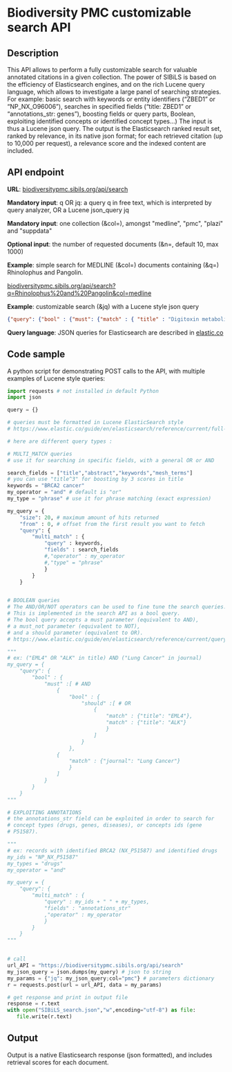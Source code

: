 # Biodiversity PMC customizable search API

## Description

This API allows to perform a fully customizable search for valuable annotated citations in a given collection. The power of SIBiLS is based on the efficiency of Elasticsearch engines, and on the rich Lucene query language, which allows to investigate a large panel of searching strategies. For example: basic search with keywords or entity identifiers (“ZBED1” or “NP_NX_O96006”), searches in specified fields (“title: ZBED1” or “annotations_str: genes”), boosting fields or query parts, Boolean, exploiting identified concepts or identified concept types...) The input is thus a Lucene json query. The output is the Elasticsearch ranked result set, ranked by relevance, in its native json format; for each retrieved citation (up to 10,000 per request), a relevance score and the indexed content are included.

## API endpoint

**URL**: [biodiversitypmc.sibils.org/api/search](https://biodiversitypmc.sibils.org/api/search)

**Mandatory input**: q OR jq: a query q in free text, which is interpreted by query analyzer, OR a Lucene json_query jq

**Mandatory input**: one collection (&col=), amongst "medline", "pmc", "plazi" and "suppdata"

**Optional input**: the number of requested documents (&n=, default 10, max 1000)

**Example**: simple search for MEDLINE (&col=) documents containing (&q=) Rhinolophus and Pangolin.

[biodiversitypmc.sibils.org/api/search?q=Rhinolophus%20and%20Pangolin&col=medline](https://biodiversitypmc.sibils.org/api/search?q=Rhinolophus%20and%20Pangolin&col=medline)

**Example**: customizable search (&jq) with a Lucene style json query

```json
{"query": {"bool" : {"must": {"match" : { "title" : "Digitoxin metabolism" }},"should" : {"match" : { "annotations_str" : "GO" }},"boost": 1}}}
```

**Query language**: JSON queries for Elasticsearch are described in [elastic.co](https://www.elastic.co/guide/en/elasticsearch/reference/current/full-text-queries.html)

## Code sample

A python script for demonstrating POST calls to the API, with multiple examples of Lucene style queries:

```python
import requests # not installed in default Python
import json

query = {}

# queries must be formatted in Lucene ElasticSearch style
# https://www.elastic.co/guide/en/elasticsearch/reference/current/full-text-queries.html

# here are different query types :

# MULTI_MATCH queries
# use it for searching in specific fields, with a general OR or AND

search_fields = ["title","abstract","keywords","mesh_terms"]
# you can use "title^3" for boosting by 3 scores in title
keywords = "BRCA2 cancer"
my_operator = "and" # default is "or"
my_type = "phrase" # use it for phrase matching (exact expression)

my_query = {
    "size": 20, # maximum amount of hits returned
    "from" : 0, # offset from the first result you want to fetch
    "query": {
        "multi_match" : {
            "query" : keywords,
            "fields" : search_fields
            #,"operator" : my_operator
            #,"type" = "phrase"
            }
        }
    }


# BOOLEAN queries
# The AND/OR/NOT operators can be used to fine tune the search queries.
# This is implemented in the search API as a bool query.
# The bool query accepts a must parameter (equivalent to AND),
# a must_not parameter (equivalent to NOT),
# and a should parameter (equivalent to OR).
# https://www.elastic.co/guide/en/elasticsearch/reference/current/query-dsl-bool-query.html

"""
# ex: ("EML4" OR "ALK" in title) AND ("Lung Cancer" in journal)
my_query = {
    "query": {
        "bool" : {
            "must" :[ # AND
                {
                    "bool" : {
                        "should" :[ # OR
                            {
                                "match" : {"title": "EML4"},
                                "match" : {"title": "ALK"}
                                }
                            ]
                        }
                    },
                {
                    "match" : {"journal": "Lung Cancer"}
                    }
                ]
            }
        }
    }
"""

# EXPLOITING ANNOTATIONS
# the annotations_str field can be exploited in order to search for
# concept types (drugs, genes, diseases), or concepts ids (gene
# P51587).

"""
# ex: records with identified BRCA2 (NX_P51587) and identified drugs
my_ids = "NP_NX_P51587"
my_types = "drugs"
my_operator = "and"

my_query = {
    "query": {
        "multi_match" : {
            "query" : my_ids + " " + my_types,
            "fields" : "annotations_str"
            ,"operator" : my_operator
            }
        }
    }
"""


# call
url_API = "https://biodiversitypmc.sibils.org/api/search"
my_json_query = json.dumps(my_query) # json to string
my_params = {"jq": my_json_query;col="pmc"} # parameters dictionary
r = requests.post(url = url_API, data = my_params)

# get response and print in output file
response = r.text
with open("SIBiLS_search.json","w",encoding="utf-8") as file:
   file.write(r.text)
```

## Output

Output is a native Elasticsearch response (json formatted), and includes retrieval scores for each document.
